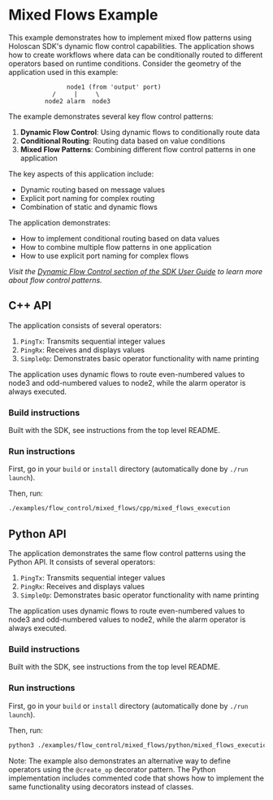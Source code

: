 # Mixed Flows Example

This example demonstrates how to implement mixed flow patterns using Holoscan SDK's dynamic flow control capabilities. The application shows how to create workflows where data can be conditionally routed to different operators based on runtime conditions. Consider the geometry of the application used in this example:

```
                node1 (from 'output' port)
            /     |     \
          node2 alarm  node3
```

The example demonstrates several key flow control patterns:
1. **Dynamic Flow Control**: Using dynamic flows to conditionally route data
2. **Conditional Routing**: Routing data based on value conditions
3. **Mixed Flow Patterns**: Combining different flow control patterns in one application

The key aspects of this application include:
- Dynamic routing based on message values
- Explicit port naming for complex routing
- Combination of static and dynamic flows

The application demonstrates:
- How to implement conditional routing based on data values
- How to combine multiple flow patterns in one application
- How to use explicit port naming for complex flows

*Visit the [Dynamic Flow Control section of the SDK User Guide](https://docs.nvidia.com/holoscan/sdk-user-guide/holoscan_dynamic_flow_control.html) to learn more about flow control patterns.*

## C++ API

The application consists of several operators:
1. `PingTx`: Transmits sequential integer values
2. `PingRx`: Receives and displays values
3. `SimpleOp`: Demonstrates basic operator functionality with name printing

The application uses dynamic flows to route even-numbered values to node3 and odd-numbered values to node2, while the alarm operator is always executed.

### Build instructions

Built with the SDK, see instructions from the top level README.

### Run instructions

First, go in your `build` or `install` directory (automatically done by `./run launch`).

Then, run:
```bash
./examples/flow_control/mixed_flows/cpp/mixed_flows_execution
```

## Python API

The application demonstrates the same flow control patterns using the Python API. It consists of several operators:
1. `PingTx`: Transmits sequential integer values
2. `PingRx`: Receives and displays values
3. `SimpleOp`: Demonstrates basic operator functionality with name printing

The application uses dynamic flows to route even-numbered values to node3 and odd-numbered values to node2, while the alarm operator is always executed.

### Build instructions

Built with the SDK, see instructions from the top level README.

### Run instructions

First, go in your `build` or `install` directory (automatically done by `./run launch`).

Then, run:
```bash
python3 ./examples/flow_control/mixed_flows/python/mixed_flows_execution.py
```

Note: The example also demonstrates an alternative way to define operators using the `@create_op` decorator pattern. The Python implementation includes commented code that shows how to implement the same functionality using decorators instead of classes.
